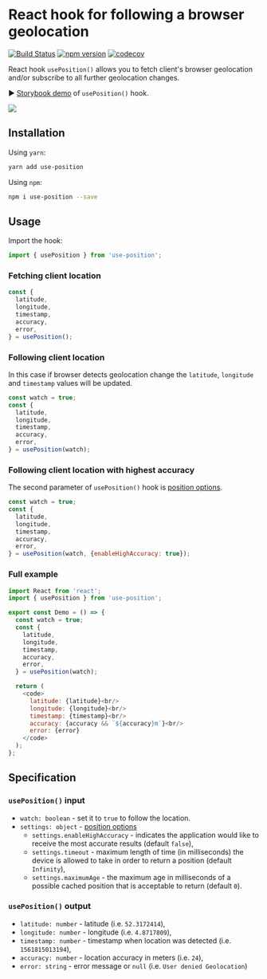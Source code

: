 # React hook for following a browser geolocation

[![Build Status](https://travis-ci.org/trekhleb/use-position.svg?branch=master)](https://travis-ci.org/trekhleb/use-position)
[![npm version](https://badge.fury.io/js/use-position.svg)](https://badge.fury.io/js/use-position)
[![codecov](https://codecov.io/gh/trekhleb/use-position/branch/master/graph/badge.svg)](https://codecov.io/gh/trekhleb/use-position)

React hook `usePosition()` allows you to fetch client's browser geolocation and/or subscribe to all further geolocation changes.

▶︎ [Storybook demo](https://trekhleb.github.io/use-position/) of `usePosition()` hook.

![](https://repository-images.githubusercontent.com/194388894/00bf0e80-9a90-11e9-917f-aeaa68667edf)

## Installation

Using `yarn`:

```bash
yarn add use-position
```

Using `npm`:

```bash
npm i use-position --save
```

## Usage

Import the hook:

```javascript
import { usePosition } from 'use-position';
```

### Fetching client location

```javascript
const {
  latitude,
  longitude,
  timestamp,
  accuracy,
  error,
} = usePosition();
```

### Following client location

In this case if browser detects geolocation change the `latitude`, `longitude` and `timestamp` values will be updated.

```javascript
const watch = true;
const {
  latitude,
  longitude,
  timestamp,
  accuracy,
  error,
} = usePosition(watch);
```

### Following client location with highest accuracy

The second parameter of `usePosition()` hook is [position options](https://developer.mozilla.org/en-US/docs/Web/API/PositionOptions).

```javascript
const watch = true;
const {
  latitude,
  longitude,
  timestamp,
  accuracy,
  error,
} = usePosition(watch, {enableHighAccuracy: true});
```

### Full example

```javascript
import React from 'react';
import { usePosition } from 'use-position';

export const Demo = () => {
  const watch = true;
  const {
    latitude,
    longitude,
    timestamp,
    accuracy,
    error,
  } = usePosition(watch);

  return (
    <code>
      latitude: {latitude}<br/>
      longitude: {longitude}<br/>
      timestamp: {timestamp}<br/>
      accuracy: {accuracy && `${accuracy}m`}<br/>
      error: {error}
    </code>
  );
};
```

## Specification

### `usePosition()` input

- `watch: boolean` - set it to `true` to follow the location.
- `settings: object` - [position options](https://developer.mozilla.org/en-US/docs/Web/API/PositionOptions)
  - `settings.enableHighAccuracy` - indicates the application would like to receive the most accurate results (default `false`),
  - `settings.timeout` - maximum length of time (in milliseconds) the device is allowed to take in order to return a position (default `Infinity`),
  - `settings.maximumAge` - the maximum age in milliseconds of a possible cached position that is acceptable to return (default `0`).

### `usePosition()` output

- `latitude: number` - latitude (i.e. `52.3172414`),
- `longitude: number` - longitude (i.e. `4.8717809`),
- `timestamp: number` - timestamp when location was detected (i.e. `1561815013194`),
- `accuracy: number` - location accuracy in meters (i.e. `24`),
- `error: string` - error message or `null` (i.e. `User denied Geolocation`)
